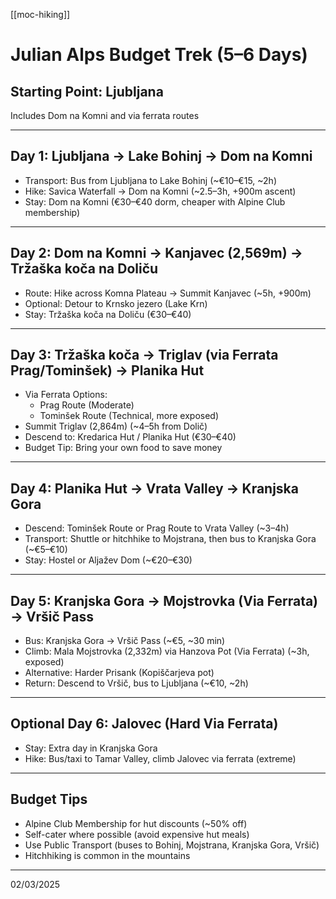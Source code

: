 [[moc-hiking]]

# Julian Alps Budget Trek (5–6 Days)

## Starting Point: Ljubljana

Includes Dom na Komni and via ferrata routes

---

## Day 1: Ljubljana → Lake Bohinj → Dom na Komni

- Transport: Bus from Ljubljana to Lake Bohinj (~€10–€15, ~2h)
- Hike: Savica Waterfall → Dom na Komni (~2.5–3h, +900m ascent)
- Stay: Dom na Komni (€30–€40 dorm, cheaper with Alpine Club membership)

---

## Day 2: Dom na Komni → Kanjavec (2,569m) → Tržaška koča na Doliču

- Route: Hike across Komna Plateau → Summit Kanjavec (~5h, +900m)
- Optional: Detour to Krnsko jezero (Lake Krn)
- Stay: Tržaška koča na Doliču (€30–€40)

---

## Day 3: Tržaška koča → Triglav (via Ferrata Prag/Tominšek) → Planika Hut

- Via Ferrata Options:
  - Prag Route (Moderate)
  - Tominšek Route (Technical, more exposed)
- Summit Triglav (2,864m) (~4–5h from Dolič)
- Descend to: Kredarica Hut / Planika Hut (€30–€40)
- Budget Tip: Bring your own food to save money

---

## Day 4: Planika Hut → Vrata Valley → Kranjska Gora

- Descend: Tominšek Route or Prag Route to Vrata Valley (~3–4h)
- Transport: Shuttle or hitchhike to Mojstrana, then bus to Kranjska Gora (~€5–€10)
- Stay: Hostel or Aljažev Dom (~€20–€30)

---

## Day 5: Kranjska Gora → Mojstrovka (Via Ferrata) → Vršič Pass

- Bus: Kranjska Gora → Vršič Pass (~€5, ~30 min)
- Climb: Mala Mojstrovka (2,332m) via Hanzova Pot (Via Ferrata) (~3h, exposed)
- Alternative: Harder Prisank (Kopiščarjeva pot)
- Return: Descend to Vršič, bus to Ljubljana (~€10, ~2h)

---

## Optional Day 6: Jalovec (Hard Via Ferrata)

- Stay: Extra day in Kranjska Gora
- Hike: Bus/taxi to Tamar Valley, climb Jalovec via ferrata (extreme)

---

## Budget Tips

- Alpine Club Membership for hut discounts (~50% off)
- Self-cater where possible (avoid expensive hut meals)
- Use Public Transport (buses to Bohinj, Mojstrana, Kranjska Gora, Vršič)
- Hitchhiking is common in the mountains

---

02/03/2025
